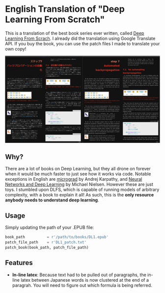 # English Translation of "Deep Learning From Scratch"

This is a translation of the best book series ever written, called [Deep Learning From Scrach](https://koki0702.github.io/dezero-book/en/index.html). I already did the translation using Google Translate API. If you buy the book, you can use the patch files I made to translate your own copy!

![sample.png](https://github.com/ConsciousMachines/English-Translation-of-Deep-Learning-From-Scratch/blob/main/docs/sample.png)

## Why?

There are a lot of books on Deep Learning, but they all drone on forever when it would be much faster to just see how it works via code. Notable exceptions in English are [micrograd](https://github.com/karpathy/micrograd) by Andrej Karpathy, and  [Neural Networks and Deep Learning](http://neuralnetworksanddeeplearning.com/index.html) by Michael Nielsen. However these are just toys. I stumbled upon DLFS, which is capable of running models of arbitrary complexity, with a book to explain it all! As such, this is the **only resource anybody needs to understand deep learning**. 

## Usage

Simply updating the path of your .EPUB file:

```Python
book_path          = r'/path/to/books/DL1.epub'
patch_file_path    = r'DL1_patch.txt'
patch_book(book_path, patch_file_path)
```

## Features

- **In-line latex**: Because text had to be pulled out of paragraphs, the in-line latex between Japanese words is now clustered at the end of a paragrah. You will need to figure out which formula is being referred. 
